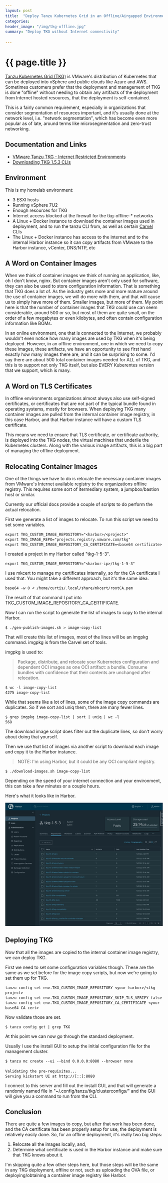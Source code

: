 ```yaml
---
layout: post
title:  "Deploy Tanzu Kubernetes Grid in an Offline/Airgapped Environment"
categories:
header_image: "/img/tkg-offline.jpg"
summary: "Deploy TKG without Internet connectivity"

---
```


# {{ page.title }}

[Tanzu Kubernetes Grid (TKG)](https://tanzu.vmware.com/kubernetes-grid/) is VMware's distribution of Kubernetes that can be deployed into vSphere and public clouds like Azure and AWS. Sometimes customers prefer that the deployment and management of TKG is done "offline" without needing to obtain any artifacts of the deployment from Internet hosted resources, that the deployment is self-contained.

This is a fairly common requirement, especially in organizations that consider segmentation of resources important, and it's usually done at the network level, i.e. "network segmentation", which has become even more popular as of late, around terms like microsegmentation and zero-trust networking.

## Documentation and Links

* [VMware Tanzu TKG - Internet Restricted Environments](https://docs.vmware.com/en/VMware-Tanzu-Kubernetes-Grid/1.5/vmware-tanzu-kubernetes-grid-15/GUID-mgmt-clusters-airgapped-environments.html)
* [Downloading TKG 1.5.3 CLIs](https://customerconnect.vmware.com/en/downloads/details?downloadGroup=TKG-153&productId=988&rPId=88185)

## Environment

This is my homelab environment:

* 3 ESXI hosts
* Running vSphere 7U2
* Enough resources for TKG
* Internet access blocked at the firewall for the tkg-offline-* networks
* A Linux + Docker instance to download the container images used in deployment, and to run the tanzu CLI from, as well as certain [Carvel](https://carvel.dev) CLIs
* The Linux + Docker instance has access to the internet and to the internal Harbor instance so it can copy artifacts from VMware to the Harbor instance, vCenter, DNS/NTP, etc

## A Word on Container Images

When we think of container images we think of running an application, like, oh I don't know, nginx. But container images aren't only used for software, they can also be used to store configuration information. That is something that TKG does a lot of. As the industry gets more and more mature around the use of container images, we will do more with them, and that will cause us to simply have more of them. Smaller images, but more of them. My point here is that the number of container images that TKG could use can seem considerable, around 500 or so, but most of them are quite small, on the order of a few megabytes or even kilobytes, and often contain configuration information like BOMs.

In an online environment, one that is connected to the Internet, we probably wouldn't even notice how many images are used by TKG when it's being deployed. However, in an offline environment, one in which we need to copy these images, these artifacts, we have an opportunity to see first hand exactly how many images there are, and it can be surprising to some. I'd say there are about 500 total container images needed for ALL of TKG, and this is to support not only TKG itself, but also EVERY Kuberentes version that we support, which is many. 

## A Word on TLS Certificates

In offline environments organizations almost always also use self-signed certificates, or certificates that are not part of the typical bundle found in operating systems, mostly for browsers. When deploying TKG many container images are pulled from the internal container image registry, in this case Harbor, and that Harbor instance will have a custom TLS certificate.

This means we need to ensure that TLS certificate, or certificate authority, is deployed into the TKG nodes, the virtual machines that underlie the Kubernetes clusters. Along with the various image artifacts, this is a big part of managing the offline deployment.

## Relocating Container Images

One of the things we have to do is relocate the necessary container images from VMware's Internet available registry to the organizations offline registry. This requires some sort of itermediary system, a jumpbox/bastion host or similar.

Currently our official docs provide a couple of scripts to do perform the actual relocation.

First we generate a list of images to relocate.  To run this script we need to set some variables.

```
export TKG_CUSTOM_IMAGE_REPOSITORY="<harbor>/<project>"
export TKG_IMAGE_REPO="projects.registry.vmware.com/tkg"
export TKG_CUSTOM_IMAGE_REPOSITORY_CA_CERTIFICATE=<base64 certificate>
```

I created a project in my Harbor called "tkg-1-5-3".

```
export TKG_CUSTOM_IMAGE_REPOSITORY="<harbor-ip>/tkg-1-5-3"
```

I use mkcert to manage my certificates internally, so for the CA certificate I used that. You might take a different approach, but it's the same idea.

```
base64 -w 0 < /home/curtis/.local/share/mkcert/rootCA.pem
```

The result of that command I put into TKG_CUSTOM_IMAGE_REPOSITORY_CA_CERTIFICATE.

Now I can run the script to generate the list of images to copy to the internal Harbor.

```
$ ./gen-publish-images.sh > image-copy-list
```

That will create this list of images, most of the lines will be an imgpkg command. imgpkg is from the Carvel set of tools.

imgpkg is used to:

>Package, distribute, and relocate your Kubernetes configuration and dependent OCI images as one OCI artifact: a bundle. Consume bundles with confidence that their contents are unchanged after relocation.

```
$ wc -l image-copy-list 
4275 image-copy-list
```

While that seems like a lot of lines, some of the image copy commands are duplicates. So if we sort and uniq them, there are many fewer lines.

```
$ grep imgpkg image-copy-list | sort | uniq | wc -l
568
```

The download image script does filter out the duplicate lines, so don't worry about doing that yourself.

Then we use that list of images via another script to download each image and copy it to the Harbor instance.

>NOTE: I'm using Harbor, but it could be any OCI compliant registry.


```
$ ./download-images.sh image-copy-list
```

Depending on the speed of your internet connection and your environment, this can take a few minutes or a couple hours.

Here's what it looks like in Harbor.

![harbor](/img/tkg-offline-1.jpg)

## Deploying TKG

Now that all the images are copied to the internal container image registry, we can deploy TKG.

First we need to set some configuration variables though. These are the same as we set before for the image copy scripts, but now we're going to set them up for TKG.

```
tanzu config set env.TKG_CUSTOM_IMAGE_REPOSITORY <your harbor>/<tkg project>
tanzu config set env.TKG_CUSTOM_IMAGE_REPOSITORY_SKIP_TLS_VERIFY false
tanzu config set env.TKG_CUSTOM_IMAGE_REPOSITORY_CA_CERTIFICATE <your base64 CA cert>
```

Now validate those are set.

```
$ tanzu config get | grep TKG
```

At this point we can now go through the standard deployment.

Usually I use the install GUI to setup the initial configuration file for the management cluster.

```
$ tanzu mc create --ui --bind 0.0.0.0:8080 --browser none

Validating the pre-requisites...
Serving kickstart UI at http://[::]:8080
```

I connect to this server and fill out the install GUI, and that will generate a randomly named file in "~/.config/tanzu/tkg/clusterconfigs/" and the GUI will give you a command to run from the CLI.

## Conclusion

There are quite a few images to copy, but after that work has been done, and the CA certificate has been properly setup for use, the deployment is relatively easily done. So, for an offline deployment, it's really two big steps: 

1. Relocate all the images locally, and,
2. Determine what certificate is used in the Harbor instance and make sure that TKG knows about it.

I'm skipping quite a few other steps here, but those steps will be the same in any TKG deployment, offline or not, such as uploading the OVA file, or deploying/obtaining a container image registry like Harbor.